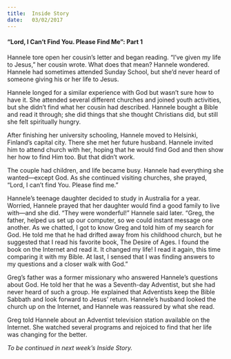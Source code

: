 ```yaml
---
title:  Inside Story
date:   03/02/2017
---
```


#### “Lord, I Can’t Find You. Please Find Me”: Part 1

Hannele tore open her cousin’s letter and began reading. “I’ve given my life to Jesus,” her cousin wrote. What does that mean? Hannele wondered. Hannele had sometimes attended Sunday School, but she’d never heard of someone giving his or her life to Jesus. 

Hannele longed for a similar experience with God but wasn’t sure how to have it. She attended several different churches and joined youth activities, but she didn’t find what her cousin had described. Hannele bought a Bible and read it through; she did things that she thought Christians did, but still she felt spiritually hungry. 

After finishing her university schooling, Hannele moved to Helsinki, Finland’s capital city. There she met her future husband. Hannele invited him to attend church with her, hoping that he would find God and then show her how to find Him too. But that didn’t work. 

The couple had children, and life became busy. Hannele had everything she wanted—except God. As she continued visiting churches, she prayed, “Lord, I can’t find You. Please find me.”

Hannele’s teenage daughter decided to study in Australia for a year. Worried, Hannele prayed that her daughter would find a good family to live with—and she did. “They were wonderful!” Hannele said later. “Greg, the father, helped us set up our computer, so we could instant message one another. As we chatted, I got to know Greg and told him of my search for God. He told me that he had drifted away from his childhood church, but he suggested that I read his favorite book, The Desire of Ages. I found the book on the Internet and read it. It changed my life! I read it again, this time comparing it with my Bible. At last, I sensed that I was finding answers to my questions and a closer walk with God.” 

Greg’s father was a former missionary who answered Hannele’s questions about God. He told her that he was a Seventh-day Adventist, but she had never heard of such a group. He explained that Adventists keep the Bible Sabbath and look forward to Jesus’ return. Hannele’s husband looked the church up on the Internet, and Hannele was reassured by what she read. 

Greg told Hannele about an Adventist television station available on the Internet. She watched several programs and rejoiced to find that her life was changing for the better. 

_To be continued in next week’s Inside Story._